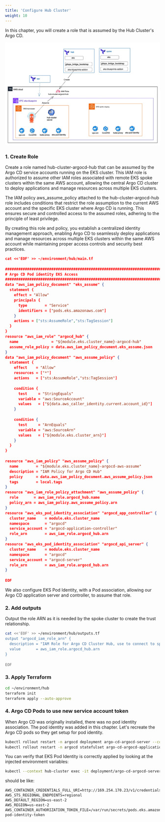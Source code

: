 ```yaml
---
title: 'Configure Hub Cluster'
weight: 10
---
```


In this chapter, you will create a role that is assumed by the Hub Cluster's Argo CD.

![Hub Role](/static/images/hub-spoke-hub-role.jpg)

### 1. Create Role 

Create a role named hub-cluster-argocd-hub that can be assumed by the Argo CD service accounts running on the EKS cluster. This IAM role is authorized to assume other IAM roles associated with remote EKS spoke clusters within the same AWS account, allowing the central Argo CD cluster to deploy applications and manage resources across multiple EKS clusters.

The IAM policy aws_assume_policy attached to the hub-cluster-argocd-hub role includes conditions that restrict the role assumption to the current AWS account and the specific EKS cluster where Argo CD is running. This ensures secure and controlled access to the assumed roles, adhering to the principle of least privilege.

By creating this role and policy, you establish a centralized identity management approach, enabling Argo CD to seamlessly deploy applications and manage resources across multiple EKS clusters within the same AWS account while maintaining proper access controls and security best practices.


<!--:::code{showCopyAction=true showLineNumbers=true language=yaml highlightLines='29,35,50,56'}-->
```json
cat <<'EOF' >> ~/environment/hub/main.tf

################################################################################
# Argo CD Pod identity EKS Access
################################################################################
data "aws_iam_policy_document" "eks_assume" {
  statement {
    effect = "Allow"
    principals {
      type        = "Service"
      identifiers = ["pods.eks.amazonaws.com"]
    }
    actions = ["sts:AssumeRole","sts:TagSession"]
  }
}
resource "aws_iam_role" "argocd_hub" {
  name               = "${module.eks.cluster_name}-argocd-hub"
  assume_role_policy = data.aws_iam_policy_document.eks_assume.json
}
data "aws_iam_policy_document" "aws_assume_policy" {
  statement {
    effect    = "Allow"
    resources = ["*"]
    actions   = ["sts:AssumeRole","sts:TagSession"]

    condition {
      test     = "StringEquals"
      variable = "aws:SourceAccount"
      values   = ["${data.aws_caller_identity.current.account_id}"]
    }

    condition {
      test     = "ArnEquals"
      variable = "aws:SourceArn"
      values   = ["${module.eks.cluster_arn}"]
    }    
  }
}

resource "aws_iam_policy" "aws_assume_policy" {
  name        = "${module.eks.cluster_name}-argocd-aws-assume"
  description = "IAM Policy for Argo CD Hub"
  policy      = data.aws_iam_policy_document.aws_assume_policy.json
  tags        = local.tags
}
resource "aws_iam_role_policy_attachment" "aws_assume_policy" {
  role       = aws_iam_role.argocd_hub.name
  policy_arn = aws_iam_policy.aws_assume_policy.arn
}
resource "aws_eks_pod_identity_association" "argocd_app_controller" {
  cluster_name    = module.eks.cluster_name
  namespace       = "argocd"
  service_account = "argocd-application-controller"
  role_arn        = aws_iam_role.argocd_hub.arn
}
resource "aws_eks_pod_identity_association" "argocd_api_server" {
  cluster_name    = module.eks.cluster_name
  namespace       = "argocd"
  service_account = "argocd-server"
  role_arn        = aws_iam_role.argocd_hub.arn
}

EOF
```
<!--:::-->

We also configure EKS Pod Identity, with a Pod association, allowing our Argo CD application server and controller, to assume that role.

### 2. Add outputs

Output the role ARN as it is needed by the spoke cluster to create the trust relationship. 

```bash
cat <<'EOF' >> ~/environment/hub/outputs.tf
output "argocd_iam_role_arn" {
  description = "IAM Role for Argo CD Cluster Hub, use to connect to spoke clusters"
  value       = aws_iam_role.argocd_hub.arn
}

EOF
```

### 3. Apply Terraform

```bash
cd ~/environment/hub
terraform init
terraform apply --auto-approve
```

### 4. Argo CD Pods to use new service account token

When Argo CD was originally installed, there was no pod identity association. The pod identity was added in this chapter. Let's recreate the Argo CD pods so they get setup for pod identity.

```bash
kubectl rollout restart -n argocd deployment argo-cd-argocd-server --context hub-cluster
kubectl rollout restart -n argocd statefulset argo-cd-argocd-application-controller --context hub-cluster
```

You can verify that EKS Pod Identity is correctly applied by looking at the injected environment variables:

```bash
kubectl --context hub-cluster exec -it deployment/argo-cd-argocd-server -n argocd -- env | grep AWS
```

should be like: 
```
AWS_CONTAINER_CREDENTIALS_FULL_URI=http://169.254.170.23/v1/credentials
AWS_STS_REGIONAL_ENDPOINTS=regional
AWS_DEFAULT_REGION=us-east-2
AWS_REGION=us-east-2
AWS_CONTAINER_AUTHORIZATION_TOKEN_FILE=/var/run/secrets/pods.eks.amazonaws.com/serviceaccount/eks-pod-identity-token
```